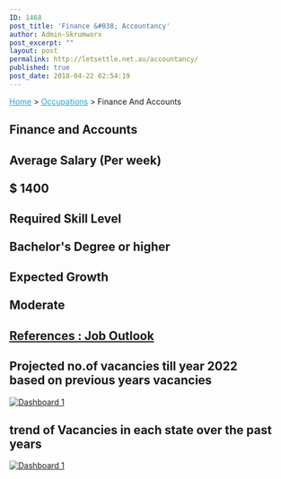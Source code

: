```yaml
---
ID: 1468
post_title: 'Finance &#038; Accountancy'
author: Admin-Skrumworx
post_excerpt: ""
layout: post
permalink: http://letsettle.net.au/accountancy/
published: true
post_date: 2018-04-22 02:54:19
---
```

<p><a style="color: #1da7e2;" href="http://letsettle.net.au/">Home</a> &gt; <a style="color: #1da7e2;" href="http://letsettle.net.au/occupations/">Occupations</a> &gt; Finance And Accounts</p>		
			<h2>Finance and Accounts</h2>		
			<h2>Average Salary (Per week)<br><br>$ 1400 </h2>		
			<h2>Required Skill Level <br><br>Bachelor's Degree or higher</h2>		
			<h2>Expected Growth<br><br>Moderate</h2>		
			<h2><a href="http://joboutlook.gov.au">References : Job Outlook</a></h2>		
			<h2>Projected no.of vacancies till year 2022<br> based on previous years vacancies</h2>		
			<noscript><a href='#'><img alt='Dashboard 1 ' src='https:&#47;&#47;public.tableau.com&#47;static&#47;images&#47;Fi&#47;Finance-Projections&#47;Dashboard1&#47;1_rss.png' style='border: none' /></a></noscript><object class='tableauViz'  style='display:none;'><param name='host_url' value='https%3A%2F%2Fpublic.tableau.com%2F' /> <param name='embed_code_version' value='3' /> <param name='site_root' value='' /><param name='name' value='Finance-Projections&#47;Dashboard1' /><param name='tabs' value='no' /><param name='toolbar' value='yes' /><param name='static_image' value='https:&#47;&#47;public.tableau.com&#47;static&#47;images&#47;Fi&#47;Finance-Projections&#47;Dashboard1&#47;1.png' /> <param name='animate_transition' value='yes' /><param name='display_static_image' value='yes' /><param name='display_spinner' value='yes' /><param name='display_overlay' value='yes' /><param name='display_count' value='yes' /><param name='filter' value='publish=yes' /></object>                		
			<h2>trend of Vacancies in each state over the past years</h2>		
			<noscript><a href='#'><img alt='Dashboard 1 ' src='https:&#47;&#47;public.tableau.com&#47;static&#47;images&#47;Fi&#47;Finance-New_0&#47;Dashboard1&#47;1_rss.png' style='border: none' /></a></noscript><object class='tableauViz'  style='display:none;'><param name='host_url' value='https%3A%2F%2Fpublic.tableau.com%2F' /> <param name='embed_code_version' value='3' /> <param name='site_root' value='' /><param name='name' value='Finance-New_0&#47;Dashboard1' /><param name='tabs' value='no' /><param name='toolbar' value='yes' /><param name='static_image' value='https:&#47;&#47;public.tableau.com&#47;static&#47;images&#47;Fi&#47;Finance-New_0&#47;Dashboard1&#47;1.png' /> <param name='animate_transition' value='yes' /><param name='display_static_image' value='yes' /><param name='display_spinner' value='yes' /><param name='display_overlay' value='yes' /><param name='display_count' value='yes' /><param name='filter' value='publish=yes' /></object>